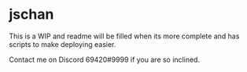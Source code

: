 # jschan
This is a WIP and readme will be filled when its more complete and has scripts to make deploying easier.

Contact me on Discord 69420#9999 if you are so inclined.
